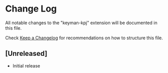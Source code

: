 # Change Log

All notable changes to the "keyman-kpj" extension will be documented in this file.

Check [Keep a Changelog](http://keepachangelog.com/) for recommendations on how to structure this file.

## [Unreleased]

- Initial release